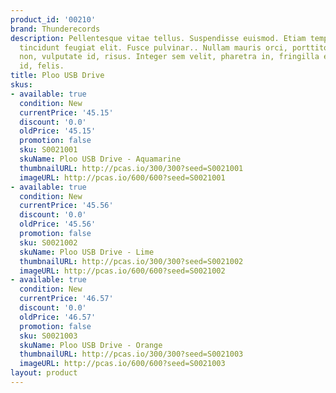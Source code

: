 ```yaml
---
product_id: '00210'
brand: Thunderecords
description: Pellentesque vitae tellus. Suspendisse euismod. Etiam tempor. Aliquam
  tincidunt feugiat elit. Fusce pulvinar.. Nullam mauris orci, porttitor eget, sollicitudin
  non, vulputate id, risus. Integer sem velit, pharetra in, fringilla eu, fermentum
  id, felis.
title: Ploo USB Drive
skus:
- available: true
  condition: New
  currentPrice: '45.15'
  discount: '0.0'
  oldPrice: '45.15'
  promotion: false
  sku: S0021001
  skuName: Ploo USB Drive - Aquamarine
  thumbnailURL: http://pcas.io/300/300?seed=S0021001
  imageURL: http://pcas.io/600/600?seed=S0021001
- available: true
  condition: New
  currentPrice: '45.56'
  discount: '0.0'
  oldPrice: '45.56'
  promotion: false
  sku: S0021002
  skuName: Ploo USB Drive - Lime
  thumbnailURL: http://pcas.io/300/300?seed=S0021002
  imageURL: http://pcas.io/600/600?seed=S0021002
- available: true
  condition: New
  currentPrice: '46.57'
  discount: '0.0'
  oldPrice: '46.57'
  promotion: false
  sku: S0021003
  skuName: Ploo USB Drive - Orange
  thumbnailURL: http://pcas.io/300/300?seed=S0021003
  imageURL: http://pcas.io/600/600?seed=S0021003
layout: product
---
```

